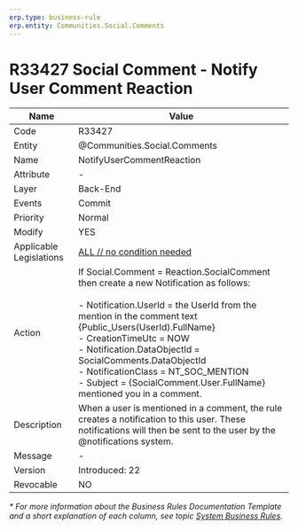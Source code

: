 ```yaml
---
erp.type: business-rule
erp.entity: Communities.Social.Comments
---
```


# R33427 Social Comment - Notify User Comment Reaction

| Name | Value |
| ---- | ----- |
| Code | R33427 |
| Entity | @Communities.Social.Comments |
| Name | NotifyUserCommentReaction |
| Attribute | - |
| Layer | Back-End |
| Events | Commit |
| Priority | Normal |
| Modify | YES |
| Applicable Legislations | [ALL // no condition needed](xref:applicable-legislations) |
| Action | If Social.Comment = Reaction.SocialComment <br> then create a new Notification as follows: <br><br> - Notification.UserId = the UserId from the mention in the comment text {Public_Users(UserId).FullName} <br> - CreationTimeUtc =  NOW <br> - Notification.DataObjectId = SocialComments.DataObjectId <br> - NotificationClass = NT_SOC_MENTION <br> - Subject = {SocialComment.User.FullName} mentioned you in a comment. |
| Description| When a user is mentioned in a comment, the rule creates a notification to this user. These notifications will then be sent to the user by the @notifications system.|  
| Message | - |
| Version | Introduced: 22 |
| Revocable | NO |

*\* For more information about the Business Rules Documentation Template and a short explanation of each column, see
topic [System Business Rules](../templates/template-description-system-business-rules.md).*
